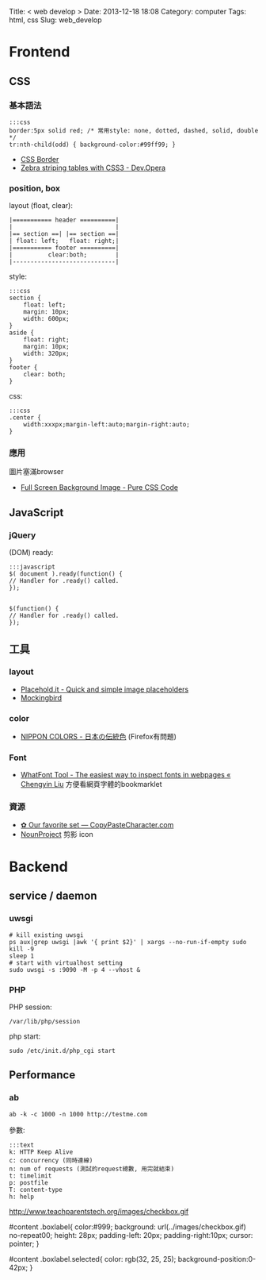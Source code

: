 Title: < web develop >
Date: 2013-12-18 18:08
Category: computer
Tags: html, css
Slug: web_develop

# Frontend

## CSS

### 基本語法

    :::css
    border:5px solid red; /* 常用style: none, dotted, dashed, solid, double */
    tr:nth-child(odd) { background-color:#99ff99; }

* [CSS Border](http://www.w3schools.com/css/css_border.asp)
* [Zebra striping tables with CSS3 - Dev.Opera](http://dev.opera.com/articles/view/zebra-striping-tables-with-css3/)

### position, box

layout (float, clear):

    |=========== header ==========|
    |                             |
    |== section ==| |== section ==|
    | float: left;   float: right;|
    |=========== footer ==========|
    |          clear:both;        |
    |-----------------------------|


style:

    :::css
    section {
        float: left;
        margin: 10px;
        width: 600px;
    }
    aside {
        float: right;
        margin: 10px;
        width: 320px;
    }
    footer {
        clear: both;
    }


css:

    :::css
    .center {
        width:xxxpx;margin-left:auto;margin-right:auto;
    }


### 應用

圖片塞滿browser
* [Full Screen Background Image - Pure CSS Code](http://paulmason.name/item/full-screen-background-image-pure-css-code)


## JavaScript

### jQuery

(DOM) ready:

    :::javascript
    $( document ).ready(function() {
    // Handler for .ready() called.
    });


    $(function() {
    // Handler for .ready() called.
    });

## 工具

### layout

* [Placehold.it - Quick and simple image placeholders](http://www.placehold.it/)
* [Mockingbird](https://gomockingbird.com/mockingbird/)

### color

* [NIPPON COLORS - 日本の伝統色](http://nipponcolors.com/) (Firefox有問題)

### Font

* [WhatFont Tool - The easiest way to inspect fonts in webpages « Chengyin Liu](http://chengyinliu.com/whatfont.html) 方便看網頁字體的bookmarklet
### 資源

* [✿ Our favorite set — CopyPasteCharacter.com](http://copypastecharacter.com/)
* [NounProject](http://thenounproject.com/) 剪影 icon


# Backend

## service / daemon

### uwsgi

    # kill existing uwsgi
    ps aux|grep uwsgi |awk '{ print $2}' | xargs --no-run-if-empty sudo kill -9
    sleep 1
    # start with virtualhost setting
    sudo uwsgi -s :9090 -M -p 4 --vhost &


### PHP

PHP session:

    /var/lib/php/session


php start:

    sudo /etc/init.d/php_cgi start

## Performance

### ab

    ab -k -c 1000 -n 1000 http://testme.com

參數:

    :::text
    k: HTTP Keep Alive
    c: concurrency (同時連線)
    n: num of requests (測試的request總數, 用完就結束)
    t: timelimit
    p: postfile
    T: content-type
    h: help
    




http://www.teachparentstech.org/images/checkbox.gif

#content .boxlabel{
color:#999;
background: url(../images/checkbox.gif) no-repeat00;
height: 28px;
padding-left: 20px;
padding-right:10px;
cursor: pointer;
}

#content .boxlabel.selected{
color: rgb(32, 25, 25);
background-position:0-42px;
}


<!--

架構
-----------
* `HTML5 & CSS3 Fundamentals: Development for Absolute Beginners | Channel 9 <http://channel9.msdn.com/Series/HTML5-CSS3-Fundamentals-Development-for-Absolute-Beginners>`__ 初學課程video
* `An Advanced Guide to HTML & CSS <http://learn.shayhowe.com/advanced-html-css/>`__ 進階架構
* `The truth about structuring an HTML5 page | Feature | .net magazine <http://www.netmagazine.com/features/truth-about-structuring-html5-page>`__

屬性細節
-----------

* `» 你從未瞭解過的 z-index | iCoding <http://www.icoding.co/2013/06/knowledge-about-z-index-2>`__
-->
